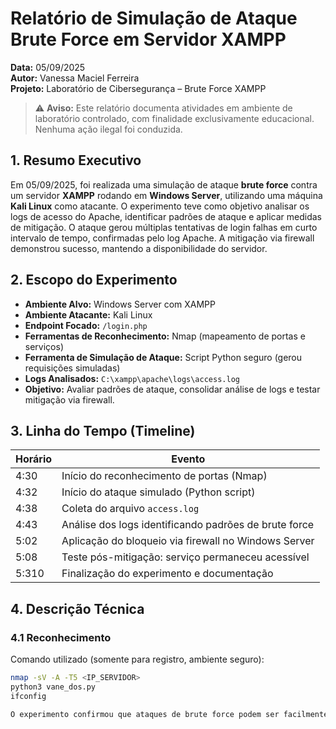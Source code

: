 # Relatório de Simulação de Ataque Brute Force em Servidor XAMPP

**Data:** 05/09/2025  
**Autor:** Vanessa Maciel Ferreira  
**Projeto:** Laboratório de Cibersegurança – Brute Force XAMPP  

> ⚠️ **Aviso:** Este relatório documenta atividades em ambiente de laboratório controlado, com finalidade exclusivamente educacional. Nenhuma ação ilegal foi conduzida.

## 1. Resumo Executivo
Em 05/09/2025, foi realizada uma simulação de ataque **brute force** contra um servidor **XAMPP** rodando em **Windows Server**, utilizando uma máquina **Kali Linux** como atacante. O experimento teve como objetivo analisar os logs de acesso do Apache, identificar padrões de ataque e aplicar medidas de mitigação. O ataque gerou múltiplas tentativas de login falhas em curto intervalo de tempo, confirmadas pelo log Apache. A mitigação via firewall demonstrou sucesso, mantendo a disponibilidade do servidor.

## 2. Escopo do Experimento
- **Ambiente Alvo:** Windows Server com XAMPP  
- **Ambiente Atacante:** Kali Linux  
- **Endpoint Focado:** `/login.php`  
- **Ferramentas de Reconhecimento:** Nmap (mapeamento de portas e serviços)  
- **Ferramenta de Simulação de Ataque:** Script Python seguro (gerou requisições simuladas)  
- **Logs Analisados:** `C:\xampp\apache\logs\access.log`  
- **Objetivo:** Avaliar padrões de ataque, consolidar análise de logs e testar mitigação via firewall.  


## 3. Linha do Tempo (Timeline)
| Horário | Evento |
|---------|-------|
| 4:30   | Início do reconhecimento de portas (Nmap) |
| 4:32   | Início do ataque simulado (Python script) |
| 4:38   | Coleta do arquivo `access.log` |
| 4:43   | Análise dos logs identificando padrões de brute force |
| 5:02   | Aplicação do bloqueio via firewall no Windows Server |
| 5:08   | Teste pós-mitigação: serviço permaneceu acessível |
| 5:310   | Finalização do experimento e documentação |

## 4. Descrição Técnica
### 4.1 Reconhecimento
Comando utilizado (somente para registro, ambiente seguro):
```bash
nmap -sV -A -T5 <IP_SERVIDOR>
python3 vane_dos.py
ifconfig

O experimento confirmou que ataques de brute force podem ser facilmente detectados através de análise de logs. A mitigação via firewall demonstrou eficácia em manter a disponibilidade do serviço. O exercício reforça a importância de monitoramento contínuo, análise de padrões de ataque e implementação de mecanismos de defesa automatizados.
